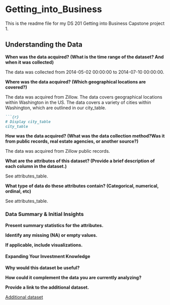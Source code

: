 # Getting_into_Business

This is the readme file for my DS 201 Getting into Business Capstone project 1. 

## Understanding the Data

**When was the data acquired? (What is the time range of the dataset? And when it was collected)**

The data was collected from 2014-05-02 00:00:00 to 2014-07-10 00:00:00. 

**Where was the data acquired? (Which geographical locations are covered?)**

The data was acquired from Zillow. The data covers geographical locations within Washington in the US. 
The data covers a variety of cities within Washington, which are outlined in our city_table. 

```markdown
```{r}
# Display city_table 
city_table 
```

**How was the data acquired? (What was the data collection method?Was it from public records, real estate agencies, or another source?)**

The data was acquired from Zillow public records. 

**What are the attributes of this dataset? (Provide a brief description of each column in the dataset.)**

See attributes_table. 

**What type of data do these attributes contain? (Categorical, numerical, ordinal, etc)**

See attributes_table. 

### Data Summary & Initial Insights 

**Present summary statistics for the attributes.**

**Identify any missing (NA) or empty values.** 

**If applicable, include visualizations.**

#### Expanding Your Investment Knowledge

**Why would this dataset be useful?**

**How could it complement the data you are currently analyzing?**

**Provide a link to the additional dataset.**

[Additional dataset](https://fred.stlouisfed.org/series/WASTHPI)
